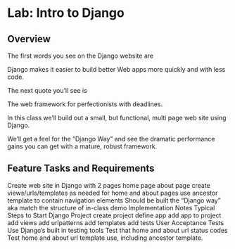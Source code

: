# Lab: Intro to Django
## Overview
The first words you see on the Django website are

Django makes it easier to build better Web apps more quickly and with less code.

The next quote you’ll see is

The web framework for perfectionists with deadlines.

In this class we’ll build out a small, but functional, multi page web site using Django.

We’ll get a feel for the “Django Way” and see the dramatic performance gains you can get with a mature, robust framework.

## Feature Tasks and Requirements
Create web site in Django with 2 pages
home page
about page
create views/urls/templates as needed for home and about pages
use ancestor template to contain navigation elements
Should be built the “Django way” aka match the structure of in-class demo
Implementation Notes
Typical Steps to Start Django Project
create project
define app
add app to project
add views
add urlpatterns
add templates
add tests
User Acceptance Tests
Use Django’s built in testing tools
Test that home and about url status codes
Test home and about url template use, including ancestor template.
